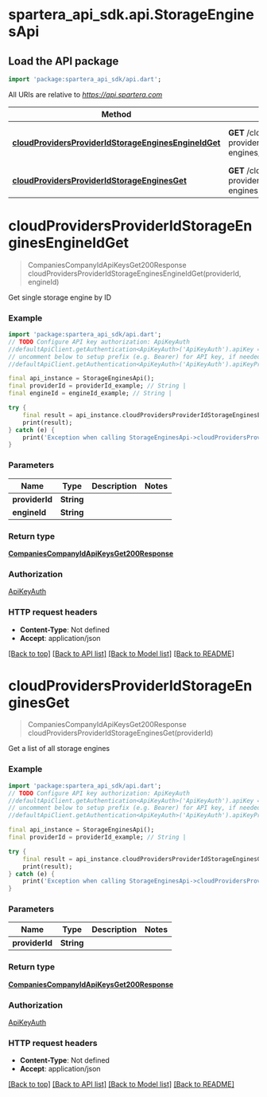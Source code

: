 # spartera_api_sdk.api.StorageEnginesApi

## Load the API package
```dart
import 'package:spartera_api_sdk/api.dart';
```

All URIs are relative to *https://api.spartera.com*

Method | HTTP request | Description
------------- | ------------- | -------------
[**cloudProvidersProviderIdStorageEnginesEngineIdGet**](StorageEnginesApi.md#cloudprovidersprovideridstorageenginesengineidget) | **GET** /cloud-providers/{provider_id}/storage-engines/{engine_id} | Get single storage engine by ID
[**cloudProvidersProviderIdStorageEnginesGet**](StorageEnginesApi.md#cloudprovidersprovideridstorageenginesget) | **GET** /cloud-providers/{provider_id}/storage-engines | Get a list of all storage engines


# **cloudProvidersProviderIdStorageEnginesEngineIdGet**
> CompaniesCompanyIdApiKeysGet200Response cloudProvidersProviderIdStorageEnginesEngineIdGet(providerId, engineId)

Get single storage engine by ID

### Example
```dart
import 'package:spartera_api_sdk/api.dart';
// TODO Configure API key authorization: ApiKeyAuth
//defaultApiClient.getAuthentication<ApiKeyAuth>('ApiKeyAuth').apiKey = 'YOUR_API_KEY';
// uncomment below to setup prefix (e.g. Bearer) for API key, if needed
//defaultApiClient.getAuthentication<ApiKeyAuth>('ApiKeyAuth').apiKeyPrefix = 'Bearer';

final api_instance = StorageEnginesApi();
final providerId = providerId_example; // String | 
final engineId = engineId_example; // String | 

try {
    final result = api_instance.cloudProvidersProviderIdStorageEnginesEngineIdGet(providerId, engineId);
    print(result);
} catch (e) {
    print('Exception when calling StorageEnginesApi->cloudProvidersProviderIdStorageEnginesEngineIdGet: $e\n');
}
```

### Parameters

Name | Type | Description  | Notes
------------- | ------------- | ------------- | -------------
 **providerId** | **String**|  | 
 **engineId** | **String**|  | 

### Return type

[**CompaniesCompanyIdApiKeysGet200Response**](CompaniesCompanyIdApiKeysGet200Response.md)

### Authorization

[ApiKeyAuth](../README.md#ApiKeyAuth)

### HTTP request headers

 - **Content-Type**: Not defined
 - **Accept**: application/json

[[Back to top]](#) [[Back to API list]](../README.md#documentation-for-api-endpoints) [[Back to Model list]](../README.md#documentation-for-models) [[Back to README]](../README.md)

# **cloudProvidersProviderIdStorageEnginesGet**
> CompaniesCompanyIdApiKeysGet200Response cloudProvidersProviderIdStorageEnginesGet(providerId)

Get a list of all storage engines

### Example
```dart
import 'package:spartera_api_sdk/api.dart';
// TODO Configure API key authorization: ApiKeyAuth
//defaultApiClient.getAuthentication<ApiKeyAuth>('ApiKeyAuth').apiKey = 'YOUR_API_KEY';
// uncomment below to setup prefix (e.g. Bearer) for API key, if needed
//defaultApiClient.getAuthentication<ApiKeyAuth>('ApiKeyAuth').apiKeyPrefix = 'Bearer';

final api_instance = StorageEnginesApi();
final providerId = providerId_example; // String | 

try {
    final result = api_instance.cloudProvidersProviderIdStorageEnginesGet(providerId);
    print(result);
} catch (e) {
    print('Exception when calling StorageEnginesApi->cloudProvidersProviderIdStorageEnginesGet: $e\n');
}
```

### Parameters

Name | Type | Description  | Notes
------------- | ------------- | ------------- | -------------
 **providerId** | **String**|  | 

### Return type

[**CompaniesCompanyIdApiKeysGet200Response**](CompaniesCompanyIdApiKeysGet200Response.md)

### Authorization

[ApiKeyAuth](../README.md#ApiKeyAuth)

### HTTP request headers

 - **Content-Type**: Not defined
 - **Accept**: application/json

[[Back to top]](#) [[Back to API list]](../README.md#documentation-for-api-endpoints) [[Back to Model list]](../README.md#documentation-for-models) [[Back to README]](../README.md)

